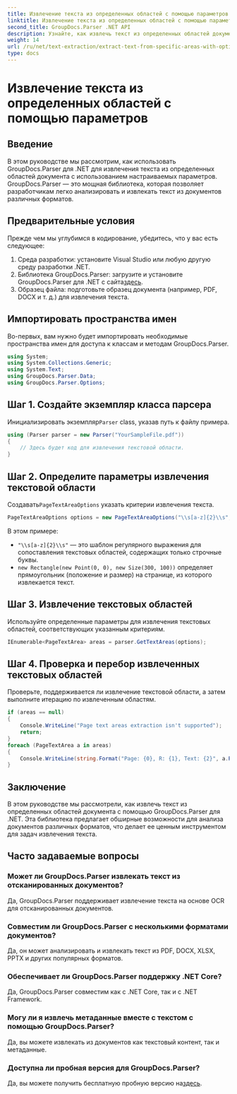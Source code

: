 ```yaml
---
title: Извлечение текста из определенных областей с помощью параметров
linktitle: Извлечение текста из определенных областей с помощью параметров
second_title: GroupDocs.Parser .NET API
description: Узнайте, как извлечь текст из определенных областей документов с помощью GroupDocs.Parser для .NET. Изучите расширенные возможности извлечения текста с помощью этого руководства.
weight: 14
url: /ru/net/text-extraction/extract-text-from-specific-areas-with-options/
type: docs
---
```

# Извлечение текста из определенных областей с помощью параметров

## Введение
В этом руководстве мы рассмотрим, как использовать GroupDocs.Parser для .NET для извлечения текста из определенных областей документа с использованием настраиваемых параметров. GroupDocs.Parser — это мощная библиотека, которая позволяет разработчикам легко анализировать и извлекать текст из документов различных форматов.
## Предварительные условия
Прежде чем мы углубимся в кодирование, убедитесь, что у вас есть следующее:
1. Среда разработки: установите Visual Studio или любую другую среду разработки .NET.
2.  Библиотека GroupDocs.Parser: загрузите и установите GroupDocs.Parser для .NET с сайта[здесь](https://releases.groupdocs.com/parser/net/).
3. Образец файла: подготовьте образец документа (например, PDF, DOCX и т. д.) для извлечения текста.

## Импортировать пространства имен
Во-первых, вам нужно будет импортировать необходимые пространства имен для доступа к классам и методам GroupDocs.Parser.
```csharp
using System;
using System.Collections.Generic;
using System.Text;
using GroupDocs.Parser.Data;
using GroupDocs.Parser.Options;
```
## Шаг 1. Создайте экземпляр класса парсера
 Инициализировать экземпляр`Parser` class, указав путь к файлу примера.
```csharp
using (Parser parser = new Parser("YourSampleFile.pdf"))
{
    // Здесь будет код для извлечения текстовой области.
}
```
## Шаг 2. Определите параметры извлечения текстовой области
 Создавать`PageTextAreaOptions` указать критерии извлечения текста.
```csharp
PageTextAreaOptions options = new PageTextAreaOptions("\\s[a-z]{2}\\s", new Rectangle(new Point(0, 0), new Size(300, 100)));
```
В этом примере:
- `"\\s[a-z]{2}\\s"` — это шаблон регулярного выражения для сопоставления текстовых областей, содержащих только строчные буквы.
- `new Rectangle(new Point(0, 0), new Size(300, 100))` определяет прямоугольник (положение и размер) на странице, из которого извлекается текст.
## Шаг 3. Извлечение текстовых областей
Используйте определенные параметры для извлечения текстовых областей, соответствующих указанным критериям.
```csharp
IEnumerable<PageTextArea> areas = parser.GetTextAreas(options);
```
## Шаг 4. Проверка и перебор извлеченных текстовых областей
Проверьте, поддерживается ли извлечение текстовой области, а затем выполните итерацию по извлеченным областям.
```csharp
if (areas == null)
{
    Console.WriteLine("Page text areas extraction isn't supported");
    return;
}
foreach (PageTextArea a in areas)
{
    Console.WriteLine(string.Format("Page: {0}, R: {1}, Text: {2}", a.Page.Index, a.Rectangle, a.Text));
}
```

## Заключение
В этом руководстве мы рассмотрели, как извлечь текст из определенных областей документа с помощью GroupDocs.Parser для .NET. Эта библиотека предлагает обширные возможности для анализа документов различных форматов, что делает ее ценным инструментом для задач извлечения текста.

## Часто задаваемые вопросы
### Может ли GroupDocs.Parser извлекать текст из отсканированных документов?
Да, GroupDocs.Parser поддерживает извлечение текста на основе OCR для отсканированных документов.
### Совместим ли GroupDocs.Parser с несколькими форматами документов?
Да, он может анализировать и извлекать текст из PDF, DOCX, XLSX, PPTX и других популярных форматов.
### Обеспечивает ли GroupDocs.Parser поддержку .NET Core?
Да, GroupDocs.Parser совместим как с .NET Core, так и с .NET Framework.
### Могу ли я извлечь метаданные вместе с текстом с помощью GroupDocs.Parser?
Да, вы можете извлекать из документов как текстовый контент, так и метаданные.
### Доступна ли пробная версия для GroupDocs.Parser?
 Да, вы можете получить бесплатную пробную версию на[здесь](https://releases.groupdocs.com/).